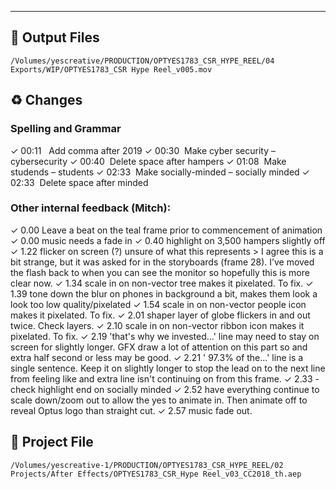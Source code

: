 <hr>

## 🚀 Output Files

`/Volumes/yescreative/PRODUCTION/OPTYES1783_CSR_HYPE_REEL/04 Exports/WIP/OPTYES1783_CSR Hype Reel_v005.mov`

## ♻️ Changes

### Spelling and Grammar

✓ 00:11   Add comma after 2019
✓ 00:30  Make cyber security – cybersecurity
✓ 00:40  Delete space after hampers
✓ 01:08  Make studends – students
✓ 02:33  Make socially-minded – socially minded
✓ 02:33  Delete space after minded

### Other internal feedback (Mitch):

✓ 0.00 Leave a beat on the teal frame prior to commencement of animation
✓ 0.00 music needs a fade in
✓ 0.40 highlight on 3,500 hampers slightly off
✓ 1.22 flicker on screen (?) unsure of what this represents
	> I agree this is a bit strange, but it was asked for in the storyboards (frame 28). I’ve moved the flash back to when you can see the monitor so hopefully this is more clear now.
✓ 1.34 scale in on non-vector tree makes it pixelated. To fix.
✓ 1.39 tone down the blur on phones in background a bit, makes them look a look too low quality/pixelated
✓ 1.54 scale in on non-vector people icon makes it pixelated. To fix.
✓ 2.01 shaper layer of globe flickers in and out twice. Check layers.
✓ 2.10 scale in on non-vector ribbon icon makes it pixelated. To fix.
✓ 2.19 'that's why we invested...' line may need to stay on screen for slightly longer. GFX draw a lot of attention on this part so and extra half second or less may be good.
✓ 2.21 ' 97.3% of the...' line is a single sentence. Keep it on slightly longer to stop the lead on to the next line from feeling like and extra line isn't continuing on from this frame.
✓ 2.33 - check highlight end on socially minded
✓ 2.52 have everything continue to scale down/zoom out to allow the yes to animate in. Then animate off to reveal Optus logo than straight cut.
✓ 2.57 music fade out.

## 📝 Project File

`/Volumes/yescreative-1/PRODUCTION/OPTYES1783_CSR_HYPE_REEL/02 Projects/After Effects/OPTYES1783_CSR_Hype Reel_v03_CC2018_th.aep`
